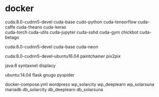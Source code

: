 # docker

cuda:8.0-cudnn5-devel
    cuda-base
        cudo-python
            cuda-tensorflow
                cuda-caffe
                    cuda-theano
                        cuda-keras  
                            cuda-torch
                                cuda-utils
                                    cuda-jupyter
                                        cuda-sshd
                                            cuda-gym
                                            chickbot
                                            cuda-betago


cuda:8.0-cudnn5-devel
    cuda-base
        cuda-neon


cuda:8.0-cudnn5-devel-ubuntu16.04
    paintchainer
    pix2pix  


java:8
    syntaxnet
        displacy

ubuntu:14.04
    flask
    gnugo
    pyspider


docker-compose.yml
    wordpress
        wp_solarcity
        wp_deeplearn
        wp_solarsuna
    mariadb
        db_solarcity
        db_deeplearn
        db_solarsuna

